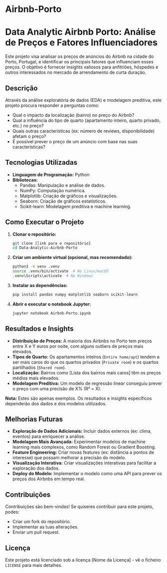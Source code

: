 # Airbnb-Porto
# Data Analytic Airbnb Porto: Análise de Preços e Fatores Influenciadores

Este projeto visa analisar os preços de anúncios do Airbnb na cidade do Porto, Portugal, e identificar os principais fatores que influenciam esses preços. O objetivo é fornecer insights valiosos para anfitriões, hóspedes e outros interessados no mercado de arrendamento de curta duração.

## Descrição

Através da análise exploratória de dados (EDA) e modelagem preditiva, este projeto procura responder a perguntas como:

*   Qual o impacto da localização (bairro) no preço do Airbnb?
*   Qual a influência do tipo de quarto (apartamento inteiro, quarto privado, etc.) no preço?
*   Quais outras características (ex: número de reviews, disponibilidade) afetam o preço?
*   É possível prever o preço de um anúncio com base nas suas características?

##  Tecnologias Utilizadas

*   **Linguagem de Programação:** Python
*   **Bibliotecas:**
    *   Pandas: Manipulação e análise de dados.
    *   NumPy: Computação numérica.
    *   Matplotlib: Criação de gráficos e visualizações.
    *   Seaborn: Criação de gráficos estatísticos.
    *   Scikit-learn: Modelagem preditiva e machine learning.



## Como Executar o Projeto

1.  **Clonar o repositório:**

    ```bash
    git clone [link para o repositório]
    cd Data-Analytic-Airbnb-Porto
    ```

2.  **Criar um ambiente virtual (opcional, mas recomendado):**

    ```bash
    python3 -m venv .venv
    source .venv/bin/activate  # No Linux/macOS
    .venv\Scripts\activate  # No Windows
    ```

3.  **Instalar as dependências:**

    ```bash
    pip install pandas numpy matplotlib seaborn scikit-learn
    ```

4.  **Abrir e executar o notebook Jupyter:**

    ```bash
    jupyter notebook Airbnb-Porto.ipynb
    ```

## Resultados e Insights

*   **Distribuição de Preços:** A maioria dos Airbnbs no Porto tem preços entre X e Y euros por noite, com alguns outliers de preços mais elevados.
*   **Tipos de Quarto:** Os apartamentos inteiros (`Entire home/apt`) tendem a ser mais caros do que os quartos privados (`Private room`) e os quartos partilhados (`Shared room`).
*   **Localização:** Bairros como [Lista dos bairros mais caros] têm os preços médios mais elevados.
*   **Modelagem Preditiva:** Um modelo de regressão linear conseguiu prever o preço com uma precisão de X% (R² = X).

**Nota:** Estes são apenas exemplos. Os resultados e insights específicos dependerão dos dados e dos modelos utilizados.

## Melhorias Futuras

*   **Exploração de Dados Adicionais:** Incluir dados externos (ex: clima, eventos) para enriquecer a análise.
*   **Modelagem Mais Avançada:** Experimentar modelos de machine learning mais complexos, como Random Forest ou Gradient Boosting.
*   **Feature Engineering:** Criar novas features (ex: distância a pontos de interesse) que possam melhorar a precisão do modelo.
*   **Visualização Interativa:** Criar visualizações interativas para facilitar a exploração dos dados.
*   **Deploy do Modelo:** Implementar o modelo como uma API para prever os preços dos Airbnbs em tempo real.

## Contribuições

Contribuições são bem-vindas! Se quiseres contribuir para este projeto, podes:

*   Criar um fork do repositório.
*   Implementar as tuas alterações.
*   Enviar um pull request.

##  Licença

Este projeto está licenciado sob a licença [Nome da Licença] - vê o ficheiro `LICENSE` para mais detalhes.

